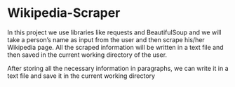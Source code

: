 # Wikipedia-Scraper

In this project we use libraries like requests and BeautifulSoup and we will take a person’s name as input from the user and then scrape his/her Wikipedia page. All the scraped information will be written in a text file and then saved in the current working directory of the user. 

After storing all the necessary information in paragraphs, we can write it in a text file and save it in the current working directory
